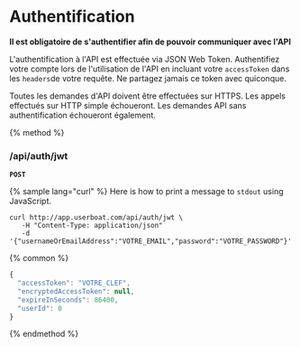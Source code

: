 # Authentification

__Il est obligatoire de s'authentifier afin de pouvoir communiquer avec l'API__

L'authentification à l'API est effectuée via JSON Web Token. Authentifiez votre compte lors de l'utilisation de l'API en incluant votre `accessToken` dans les `headers`de votre requête. Ne partagez jamais ce token avec quiconque.

Toutes les demandes d'API doivent être effectuées sur HTTPS. Les appels effectués sur HTTP simple échoueront. Les demandes API sans authentification échoueront également.

{% method %}
### /api/auth/jwt 
__`POST`__

{% sample lang="curl" %}
Here is how to print a message to `stdout` using JavaScript.

```curl
curl http://app.userboat.com/api/auth/jwt \
   -H "Content-Type: application/json"
   -d '{"usernameOrEmailAddress":"VOTRE_EMAIL","password":"VOTRE_PASSWORD"}'
```

{% common %}
```javascript
{
  "accessToken": "VOTRE_CLEF",
  "encryptedAccessToken": null,
  "expireInSeconds": 86400,
  "userId": 0
}
```

{% endmethod %}

